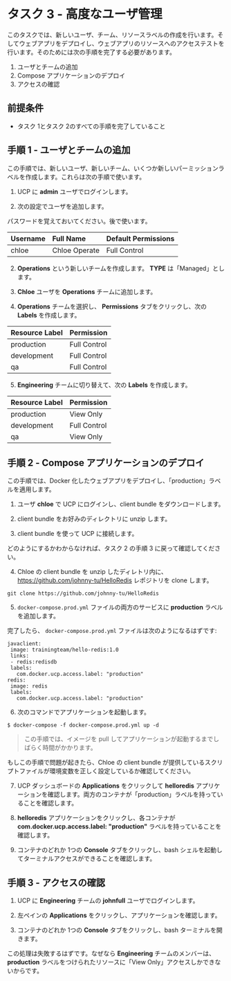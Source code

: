<!--
# Task 3 - Advanced User Management
//-->
# タスク 3 - 高度なユーザ管理

<!--
In this Task you will complete create new users, teams and resource labels. You will then deploy a web app and test access to the web apps resources. In order to do this you will complete the following steps:
//-->
このタスクでは、新しいユーザ、チーム、リソースラベルの作成を行います。そしてウェブアプリをデプロイし、ウェブアプリのリソースへのアクセステストを行います。そのためには次の手順を完了する必要があります。

<!--
1. Create additional users and teams
2. Deploy a Compose application
3. Check access
//-->
1. ユーザとチームの追加
2. Compose アプリケーションのデプロイ
3. アクセスの確認

<!--
## Pre-requisites
//-->
## 前提条件

<!--
- Must have completed all steps in Task 1 and Task 2
//-->

- タスク 1とタスク 2のすべての手順を完了していること

<!--
## Step 1 - Create additional users and teams
//-->
## 手順 1 - ユーザとチームの追加

<!--
In this step you will create a new user, a new team, and some new permissions labels. You will use these in the next step.
//-->
この手順では、新しいユーザ、新しいチーム、いくつか新しいパーミッションラベルを作成します。これらは次の手順で使います。

<!--
1. Make sure you are logged into UCP as the **admin** user.
//-->
1. UCP に **admin** ユーザでログインします。

<!--
2. Create an additional user with the following details.
//-->
2. 次の設定でユーザを追加します。

<!--
  Be sure to make a note of the password you set, as you will need this later.
//-->
  パスワードを覚えておいてください。後で使います。

| Username   | Full Name       | Default Permissions  |
| :--------- | :-----------    | :------------------- |
| chloe      | Chloe Operate   | Full Control         |


<!--
2. Create a new team called **"Operations"** and make sure **TYPE** is "Managed".
//-->
2. **Operations** という新しいチームを作成します。 **TYPE** は「Managed」とします。

<!--
3. Add user **Chloe** to the new **Operations** team.
//-->
3. **Chloe** ユーザを **Operations** チームに追加します。

<!--
4. With the **Operations** team selected, click on the **Permissions** tab and create the following **Labels**.
//-->
4. **Operations** チームを選択し、 **Permissions** タブをクリックし、次の **Labels** を作成します。

| Resource Label   |   Permission         |
| :-------------   |   :------------------|
| production       |   Full Control       |
| development      |   Full Control       |
| qa               |   Full Control       |

<!--
5. Switch over to the **Engineering** team and create the following **Labels**.
//-->
5. **Engineering** チームに切り替えて、次の **Labels** を作成します。

| Resource Label   |   Permission         |
| :-------------   |   :------------------|
| production       |   View Only          |
| development      |   Full Control       |
| qa               |   View Only          |


<!--
## Step 2 - Deploy a Compose application
//-->
## 手順 2 - Compose アプリケーションのデプロイ

<!--
In this step you will deploy a Dockerized web app and apply the "production" label to it.
//-->
この手順では、Docker 化したウェブアプリをデプロイし、「production」ラベルを適用します。

<!--
1. Login to UCP as the user **chloe** and download her client bundle.
//-->
1. ユーザ **chloe** で UCP にログインし、client bundle をダウンロードします。

<!--
2. Unzip the client bundle into a folder of your choice.
//-->
2. client bundle をお好みのディレクトリに unzip します。

<!--
3. Connect to UCP using the client bundle.
//-->
3. client bundle を使って UCP に接続します。

<!--
  If you need details on how to do this, refer back to Step 3 in Task 2.
//-->
  どのようにするかわからなければ、タスク 2 の手順 3 に戻って確認してください。

<!--
4. Clone the https://github.com/johnny-tu/HelloRedis repository from withint the directory that contains Chloe's unzipped client bundle.
//-->
4. Chloe の client bundle を unzip したディレトリ内に、https://github.com/johnny-tu/HelloRedis レポジトリを clone します。

  ```
  git clone https://github.com/johnny-tu/HelloRedis
  ```

<!--
5. Add the **production** lable to both services in the `docker-compose.prod.yml` file.
//-->
5. `docker-compose.prod.yml` ファイルの両方のサービスに **production** ラベルを追加します。

<!--
   When completed, your `docker-compose.prod.yml` file should look like the following:
//-->
   完了したら、 `docker-compose.prod.yml` ファイルは次のようになるはずです:

   ```
javaclient:
    image: trainingteam/hello-redis:1.0
    links:
    - redis:redisdb
    labels:
      com.docker.ucp.access.label: "production"
redis:
    image: redis
    labels:
      com.docker.ucp.access.label: "production"
   ```

<!--
6. Launch the application with the following command:
//-->
6. 次のコマンドでアプリケーションを起動します。

  ```
  $ docker-compose -f docker-compose.prod.yml up -d
  ```

<!--
  > This step may take a few minutes while images are pulled and the application is started.
//-->
  > この手順では、イメージを pull してアプリケーションが起動するまでしばらく時間がかかります。

<!--
  If you experience issues with this step, ensure that you have correctly set the environment variables using the script file supplied as part of Chloe's client bundle.
//-->
  もしこの手順で問題が起きたら、Chloe の client bundle が提供しているスクリプトファイルが環境変数を正しく設定しているか確認してください。

<!--
7. Click on the **Applications** link in the UCP Dashboard to see the **helloredis** application. Check both containers to make sure they have the "production" label.
//-->
7. UCP ダッシュボードの **Applications** をクリックして **helloredis** アプリケーションを確認します。両方のコンテナが「production」ラベルを持っていることを確認します。

<!--
8. Click the **helloredis** application and drill into each container to make sure it has the **com.docker.ucp.access.label: "production"** label.
//-->
8. **helloredis** アプリケーションをクリックし、各コンテナが **com.docker.ucp.access.label: "production"** ラベルを持っていることを確認します。

<!--
9. Click the **Console** tab on one of the containers and run a bash shell to confirm that you can get terminal access.
//-->
9. コンテナのどれか 1つの **Console** タブをクリックし、bash シェルを起動してターミナルアクセスができることを確認します。


<!--
## Step 3 - Check access
//-->
## 手順 3 - アクセスの確認

<!--
1. Login to UCP as **johnfull** from the **Engineering** team.
//-->
1. UCP に **Engineering** チームの **johnfull** ユーザでログインします。

<!--
2. Click on the **Applications** link in the left pane and verify that you can see the application.
//-->
2. 左ペインの **Applications** をクリックし、アプリケーションを確認します。

<!--
3. Drill into one of the containers and try and open a bash terminal from the **Console** tab.
//-->
3. コンテナのどれか 1つの **Console** タブをクリックし、bash ターミナルを開きます。

<!--
  This operation will fail. This is because members of the **Engineering** team only have "View Only" access to resources tagged with the **production** label.
//-->
  この処理は失敗するはずです。なぜなら **Engineering** チームのメンバーは、 **production** ラベルをつけられたリソースに「View Only」アクセスしかできないからです。
